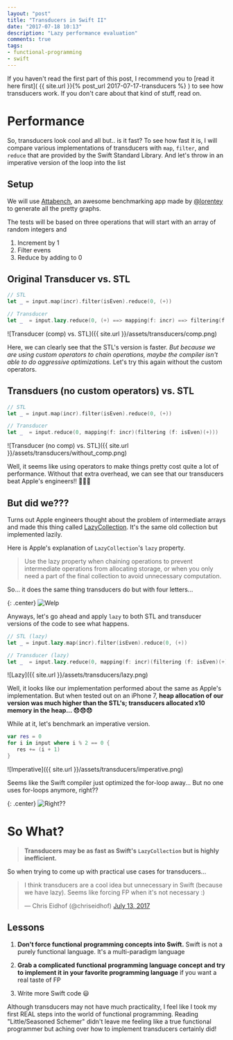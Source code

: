 ```yaml
---
layout: "post"
title: "Transducers in Swift II"
date: "2017-07-18 10:13"
description: "Lazy performance evaluation"
comments: true
tags:
- functional-programming
- swift
---
```


If you haven't read the first part of this post, I recommend you to [read it here first]( {{ site.url }}{% post_url 2017-07-17-transducers %} ) to see how transducers work. If you don't care about that kind of stuff, read on.

# Performance
So, transducers look cool and all but.. is it fast? To see how fast it is, I will compare various implementations of transducers with `map`, `filter`, and `reduce` that are provided by the Swift Standard Library. And let's throw in an imperative version of the loop into the list

## Setup
We will use [Attabench](https://github.com/lorentey/Attabench), an awesome benchmarking app made by [@lorentey](https://twitter.com/lorentey) to generate all the pretty graphs.

The tests will be based on three operations that will start with an array of random integers and

1. Increment by 1
2. Filter evens
3. Reduce by adding to 0

## Original Transducer vs. STL
```swift
// STL
let _ = input.map(incr).filter(isEven).reduce(0, (+))

// Transducer
let _  = input.lazy.reduce(0, (+) ==> mapping(f: incr) ==> filtering(f: isEven))
```

![Transducer (comp) vs. STL]({{ site.url }}/assets/transducers/comp.png)

Here, we can clearly see that the STL's version is faster. *But because we are using custom operators to chain operations, maybe the compiler isn't able to do aggressive optimizations.* Let's try this again without the custom operators.

## Transduers (no custom operators) vs. STL
```swift
// STL
let _ = input.map(incr).filter(isEven).reduce(0, (+))

// Transducer
let _  = input.reduce(0, mapping(f: incr)(filtering (f: isEven)(+)))
```

![Transducer (no comp) vs. STL]({{ site.url }}/assets/transducers/without_comp.png)

Well, it seems like using operators to make things pretty cost quite a lot of performance. Without that extra overhead, we can see that our transducers beat Apple's engineers!! 🎉🎉🎉

## But did we???
Turns out Apple engineers thought about the problem of intermediate arrays and made this thing called [LazyCollection](https://developer.apple.com/documentation/swift/lazycollection). It's the same old collection but implemented lazily.

Here is Apple's explanation of `LazyCollection`'s `lazy` property.

> Use the lazy property when chaining operations to prevent intermediate operations from allocating storage, or when you only need a part of the final collection to avoid unnecessary computation.

So... it does the same thing transducers do but with four letters...

{: .center}
![Welp](https://media.giphy.com/media/tpwwhv1BLd31e/giphy.gif)

Anyways, let's go ahead and apply `lazy` to both STL and transducer versions of the code to see what happens.

```swift
// STL (lazy)
let _ = input.lazy.map(incr).filter(isEven).reduce(0, (+))

// Transducer (lazy)
let _  = input.lazy.reduce(0, mapping(f: incr)(filtering (f: isEven)(+)))
```
![Lazy]({{ site.url }}/assets/transducers/lazy.png)

Well, it looks like our implementation performed about the same as Apple's implementation. But when tested out on an iPhone 7, **heap allocation of our version was much higher than the STL's; transducers allocated x10 memory in the heap... 😞😞😞**

While at it, let's benchmark an imperative version.

```swift
var res = 0
for i in input where i % 2 == 0 {
   res += (i + 1)
}
```

![Imperative]({{ site.url }}/assets/transducers/imperative.png)

Seems like the Swift compiler just optimized the for-loop away... But no one uses for-loops anymore, right??

{: .center}
![Right??](https://media.giphy.com/media/10JLfyir1DEesM/giphy.gif)

# So What?
> **Transducers may be as fast as Swift's `LazyCollection` but is highly inefficient.**

So when trying to come up with practical use cases for transducers...

<blockquote class="twitter-tweet tw-align-center" data-lang="en"><p lang="en" dir="ltr">I think transducers are a cool idea but unnecessary in Swift (because we have lazy). Seems like forcing FP when it&#39;s not necessary :)</p>&mdash; Chris Eidhof (@chriseidhof) <a href="https://twitter.com/chriseidhof/status/885441861699203072">July 13, 2017</a></blockquote> <script async src="//platform.twitter.com/widgets.js" charset="utf-8"></script>

## Lessons
1. **Don't force functional programming concepts into Swift.** Swift is not a purely functional language. It's a multi-paradigm language

2. **Grab a complicated functional programming language concept and try to implement it in your favorite programming language** if you want a real taste of FP

3. Write more Swift code 😃

Although transducers may not have much practicality, I feel like I took my first REAL steps into the world of functional programming. Reading "Little/Seasoned Schemer" didn't leave me feeling like a true functional programmer but aching over how to implement transducers certainly did!
